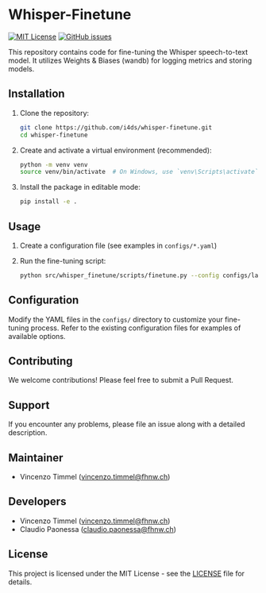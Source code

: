 # Whisper-Finetune

[![MIT License](https://img.shields.io/badge/License-MIT-blue.svg)](https://opensource.org/licenses/MIT)
[![GitHub issues](https://img.shields.io/github/issues/i4ds/whisper-finetune.svg)](https://github.com/i4ds/whisper-finetune/issues)

This repository contains code for fine-tuning the Whisper speech-to-text model. It utilizes Weights & Biases (wandb) for logging metrics and storing models.

## Installation

1. Clone the repository:
   ```bash
   git clone https://github.com/i4ds/whisper-finetune.git
   cd whisper-finetune
   ```

2. Create and activate a virtual environment (recommended):
   ```bash
   python -m venv venv
   source venv/bin/activate  # On Windows, use `venv\Scripts\activate`
   ```

3. Install the package in editable mode:
   ```bash
   pip install -e .
   ```

## Usage

1. Create a configuration file (see examples in `configs/*.yaml`)

2. Run the fine-tuning script:
   ```bash
   python src/whisper_finetune/scripts/finetune.py --config configs/large-cv-srg-sg-corpus.yaml
   ```

## Configuration

Modify the YAML files in the `configs/` directory to customize your fine-tuning process. Refer to the existing configuration files for examples of available options.

## Contributing

We welcome contributions! Please feel free to submit a Pull Request.

## Support

If you encounter any problems, please file an issue along with a detailed description.

## Maintainer

- Vincenzo Timmel (vincenzo.timmel@fhnw.ch)

## Developers

- Vincenzo Timmel (vincenzo.timmel@fhnw.ch)
- Claudio Paonessa (claudio.paonessa@fhnw.ch)

## License

This project is licensed under the MIT License - see the [LICENSE](LICENSE) file for details.